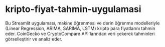 # kripto-fiyat-tahmin-uygulamasi
Bu Streamlit uygulaması, makine öğrenmesi ve derin öğrenme modelleriyle (Linear Regression, ARIMA, SARIMA, LSTM) kripto para fiyatlarını tahmin eder. CoinGecko ve CryptoCompare API'larından veri çekerek tahminleri görselleştirir ve analiz eder.
